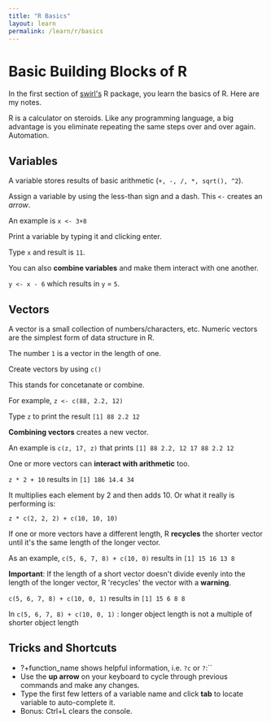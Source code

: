 ```yaml
---
title: "R Basics"
layout: learn
permalink: /learn/r/basics
---
```


# Basic Building Blocks of R 

In the first section of <a href="http://swirlstats.com/students.html" >swirl's</a> R package, you learn the basics of R. Here are my notes. 

R is a calculator on steroids. Like any programming language, a big advantage is you eliminate repeating the same steps over and over again. Automation. 

## Variables

A variable stores results of basic arithmetic (`+, -, /, *, sqrt(), ^2`). 

Assign a variable by using the less-than sign and a dash. This `<-` creates an *arrow*.

An example is `x <- 3+8`

Print a variable by typing it and clicking enter. 

Type `x` and result is `11`. 

You can also **combine variables** and make them interact with one another. 

`y <- x - 6` which results in `y` = `5`. 

## Vectors

A vector is a small collection of numbers/characters, etc. Numeric vectors are the simplest form of data structure in R. 

The number `1` is a vector in the length of one. 

Create vectors by using `c()` 

This stands for concetanate or combine. 

For example, `z <- c(88, 2.2, 12)` 

Type `z` to print the result `[1] 88 2.2 12` 

**Combining vectors** creates a new vector. 

An example is `c(z, 17, z)` that prints `[1] 88 2.2, 12 17 88 2.2 12`

One or more vectors can **interact with arithmetic** too. 

`z * 2 + 10` results in `[1] 186 14.4 34`

It multiplies each element by 2 and then adds 10. Or what it really is performing is: 

`z * c(2, 2, 2) + c(10, 10, 10)`

If one or more vectors have a different length, R **recycles** the shorter vector until it's the same length of the longer vector. 

As an example, `c(5, 6, 7, 8) + c(10, 0)` results in `[1] 15 16 13 8`


**Important**: If the length of a short vector doesn't divide evenly into the length of the longer vector, R 'recycles' the vector with a **warning**. 

`c(5, 6, 7, 8) + c(10, 0, 1)` results in `[1] 15 6 8 8`

In `c(5, 6, 7, 8) + c(10, 0, 1)` :
  longer object length is not a multiple of shorter object length

## Tricks and Shortcuts 


* ?+function_name shows helpful information, i.e. `?c` or `?`:``
* Use the **up arrow** on your keyboard to cycle through previous commands and make any changes. 
* Type the first few letters of a variable name and click **tab** to locate variable to auto-complete it. 
* Bonus: Ctrl+L clears the console. 




